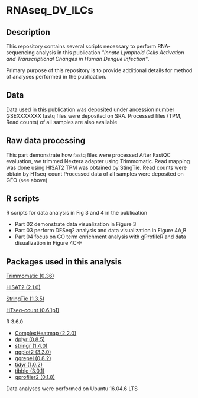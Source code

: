 # RNAseq_DV_ILCs

## Description

This repository contains several scripts necessary to perform RNA-sequencing analysis in this publication  *"Innate Lymphoid Cells Activation and Transcriptional Changes in Human Dengue Infection"*.

Primary purpose of this repository is to provide additional details for method of analyses performed in the publication.

## Data
Data used in this publication was deposited under ancession number GSEXXXXXXX
fastq files were deposited on SRA.
Processed files (TPM, Read counts) of all samples are also available

## Raw data processing
This part demonstrate how fastq files were processed
After FastQC evaluation, we trimmed Nextera adapter using Trimmomatic.
Read mapping was done using HISAT2
TPM was obtained by StingTie.
Read counts were obtain by HTseq-count
Processed data of all samples were deposited on GEO (see above)

## R scripts
R scripts for data analysis in Fig 3 and 4 in the publication
* Part 02 demonstrate data visualization in Figure 3
* Part 03 perform DESeq2 analysis and data visualization in Figure 4A,B
* Part 04 focus on GO term enrichment analysis with gProfileR and data disualization in Figure 4C-F

## Packages used in this analysis

[Trimmomatic (0.36)](http://www.usadellab.org/cms/?page=trimmomatic)

[HISAT2 (2.1.0)](http://daehwankimlab.github.io/hisat2/)

[StringTie (1.3.5)](https://ccb.jhu.edu/software/stringtie/)

[HTseq-count (0.6.1p1)](https://htseq.readthedocs.io/)

R 3.6.0
* [ComplexHeatmap (2.2.0)](https://github.com/jokergoo/ComplexHeatmap)
* [dplyr (0.8.5)](https://dplyr.tidyverse.org/)
* [stringr (1.4.0)](https://stringr.tidyverse.org/)
* [ggplot2 (3.3.0)](https://ggplot2.tidyverse.org/)
* [ggrepel (0.8.2)](https://github.com/slowkow/ggrepel)
* [tidyr (1.0.2)](https://tidyr.tidyverse.org/)
* [tibble (3.0.1)](https://tibble.tidyverse.org/)
* [gprofiler2 (0.1.8)](https://biit.cs.ut.ee/gprofiler/page/r)

Data analyses were performed on Ubuntu 16.04.6 LTS
